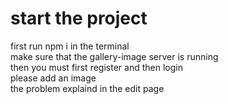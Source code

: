 # start the project
first run npm i in the terminal \
make sure that the gallery-image server is running \
then you must first register and then login \
please add an image \
the problem explaind in the edit page  




